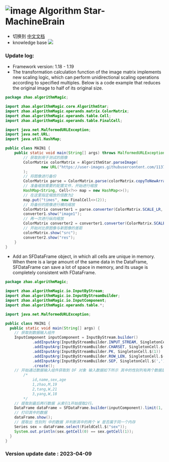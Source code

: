 # ![image](https://user-images.githubusercontent.com/113756063/194830221-abe24fcc-484b-4769-b3b7-ec6d8138f436.png) Algorithm Star-MachineBrain

- 切换到 [中文文档](https://github.com/BeardedManZhao/algorithmStar/blob/Zhao-develop/src_code/README-Chinese.md)
- knowledge base
  <a href="https://github.com/BeardedManZhao/algorithmStar/blob/main/KnowledgeDocument/knowledge%20base.md">
  <img src = "https://user-images.githubusercontent.com/113756063/194832492-f8c184c1-55e8-4f16-943a-34b99ac751d4.png"/>
  </a>

### Update log:

* Framework version: 1.18 - 1.19
* The transformation calculation function of the image matrix implements new scaling logic, which can perform
  unidirectional scaling operations according to specified multiples. Below is a code example that reduces the original
  image to half of its original size.

```java
package zhao.algorithmMagic;

import zhao.algorithmMagic.core.AlgorithmStar;
import zhao.algorithmMagic.operands.matrix.ColorMatrix;
import zhao.algorithmMagic.operands.table.Cell;
import zhao.algorithmMagic.operands.table.FinalCell;

import java.net.MalformedURLException;
import java.net.URL;
import java.util.HashMap;

public class MAIN1 {
    public static void main(String[] args) throws MalformedURLException {
        // 获取到用于测试的图像
        ColorMatrix colorMatrix = AlgorithmStar.parseImage(
                new URL("https://user-images.githubusercontent.com/113756063/194830221-abe24fcc-484b-4769-b3b7-ec6d8138f436.png")
        );
        // 将图像进行备份
        ColorMatrix parse = ColorMatrix.parse(colorMatrix.copyToNewArrays());
        // 准备缩放需要的配置文件，开始进行缩放
        HashMap<String, Cell<?>> map = new HashMap<>();
        // 在这里指定缩放的倍数为2
        map.put("times", new FinalCell<>(2));
        // 将备份的图像进行横向缩放
        ColorMatrix converter1 = parse.converter(ColorMatrix.SCALE_LR, map);
        converter1.show("image1");
        // 再一次进行纵向缩放
        ColorMatrix converter2 = converter1.converter(ColorMatrix.SCALE_BT, map);
        // 开始对比原图像与新图像的差距
        colorMatrix.show("src");
        converter2.show("res");
    }
}
```

* Add an SFDataFrame object, in which all cells are unique in memory. When there is a large amount of the same data in the DataFrame, SFDataFrame can save a lot of space in memory, and its usage is completely consistent with FDataFrame.

```java
package zhao.algorithmMagic;

import zhao.algorithmMagic.io.InputByStream;
import zhao.algorithmMagic.io.InputByStreamBuilder;
import zhao.algorithmMagic.io.InputComponent;
import zhao.algorithmMagic.operands.table.*;

import java.net.MalformedURLException;

public class MAIN1 {
  public static void main(String[] args) {
    // 获取到数据输入组件
    InputComponent inputComponent = InputByStream.builder()
            .addInputArg(InputByStreamBuilder.INPUT_STREAM, SingletonCell.$(System.in))
            .addInputArg(InputByStreamBuilder.CHARSET, SingletonCell.$("utf-8"))
            .addInputArg(InputByStreamBuilder.PK, SingletonCell.$(1))
            .addInputArg(InputByStreamBuilder.ROW_LEN, SingletonCell.$(3))
            .addInputArg(InputByStreamBuilder.SEP, SingletonCell.$(','))
            .create();
    // 开始通过数据输入组件获取到 DF 对象 输入数据如下所示 其中的性别列有两个数据是一样的
        /*
            id,name,sex,age
            1,zhao,M,19
            2,tang,W,21
            3,yang,W,18
        */
    // 提取到最后两行数据 从索引1开始提取2行。
    DataFrame dataFrame = SFDataFrame.builder(inputComponent).limit(1, 2);
    // 打印其中的数据
    dataFrame.show();
    // 提取出 性别列 中的数据 并判断其中的两个 W 是否属于同一个内存
    Series sex = dataFrame.select(FieldCell.$("sex"));
    System.out.println(sex.getCell(0) == sex.getCell(1));
  }
}
```
### Version update date : 2023-04-09